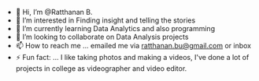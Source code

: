 - 👋 Hi, I’m @Ratthanan B.
- 👀 I’m interested in Finding insight and telling the stories
- 🌱 I’m currently learning Data Analytics and also programming
- 💞️ I’m looking to collaborate on Data Analysis projects 
- 📫 How to reach me ... emailed me via ratthanan.bu@gmail.com or inbox
- ⚡ Fun fact: ... I like taking photos and making a videos, I've done a lot of projects in college as videographer and video editor.

<!---
Ratthanan26/Ratthanan26 is a ✨ special ✨ repository because its `README.md` (this file) appears on your GitHub profile.
You can click the Preview link to take a look at your changes.
--->
